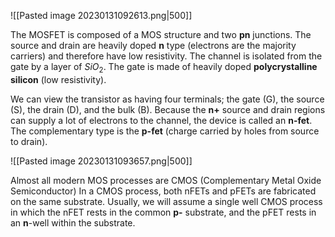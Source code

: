 ![[Pasted image 20230131092613.png|500]]

The MOSFET is composed of a MOS structure and two **pn** junctions. The source and drain are heavily doped **n** type (electrons are the majority carriers) and therefore have low resistivity. The channel is isolated from the gate by a layer of $SiO_{2}$. The gate is made of heavily doped **polycrystalline silicon** (low resistivity).  

We can view the transistor as having four terminals; the gate (G), the source (S), the drain (D), and the bulk (B). Because the **n+** source and drain regions can supply a lot of electrons to the channel, the device is called an **n-fet**. The complementary type is the **p-fet** (charge carried by holes from source to drain). 

![[Pasted image 20230131093657.png|500]]

Almost all modern MOS processes are CMOS (Complementary Metal Oxide Semiconductor) In a CMOS process, both nFETs and pFETs are fabricated on the same substrate. Usually, we will assume a single well CMOS process in which the nFET rests in the common **p-** substrate, and the pFET rests in an **n**-well within the substrate.